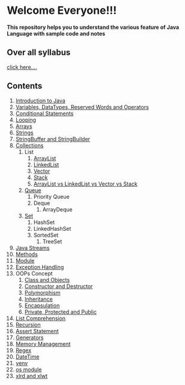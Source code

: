 # Welcome Everyone!!!


**This repository helps you to understand the various feature of Java Language with sample code and notes**

## Over all syllabus
[click here....](syllabus.md)
## Contents

1. [Introduction to Java](introduction.md)
2. [Variables, DataTypes, Reserved Words and Operators](src/variables_keywords_operators_datatypes/variables_keywords_operators_datatypes.md)
3. [Conditional Statements](src/conditional_statements/conditional_statements.md)
4. [Looping](src/looping/looping.md)
5. [Arrays](src/arrays/arrays.md)
6. [Strings](src/charactersequence/strings.md)
7. [StringBuffer and StringBuilder](src/charactersequence/stringbuffer_stringbuilder.md)
8. [Collections](src/collections/collections.md)
   1. List
      1. [ArrayList](src/collections/ArrayList.md)
      2. [LinkedList](src/collections/LinkedList.md)
      3. [Vector](src/collections/Vector.md)
      4. [Stack](src/collections/Stack.md)
      5. [ArrayList vs LinkedList vs Vector vs Stack](src/collections/arraylist_linkedlist_vector_stack.md)
   2. [Queue](src/collections/Queue.md)
      1. Priority Queue
      2. Deque
         1. ArrayDeque
   3. [Set](src/collections/Set.md)
      1. HashSet
      2. LinkedHashSet
      3. SortedSet
         1. TreeSet
9. [Java Streams](src/java_streams/streams.md)
10. [Methods](src/methods/methods.md)
12. [Module](module/module.md)
13. [Exception Handling](exception_handling/exception_handling.md)
14. OOPs Concept
    1. [Class and Objects](oops_concept_notes/classes_object.md)
    2. [Constructor and Destructor](oops_concept_notes/constructor_destructor.md)
    3. [Polymorphism](oops_concept_notes/polymorphism.md)
    4. [Inheritance](oops_concept_notes/inheritance.md)
    5. [Encapsulation](oops_concept_notes/encapsulation.md)
    6. [Private, Protected and Public](oops_concept_notes/private_protected_public.md)
15. [List Comprehension](list_comprehension/list_comprehension.md)
16. [Recursion](functions/function.md)
17. [Assert Statement](Misc/assert.md)
18. [Generators](Misc/generator.md)
19. [Memory Management](Misc/memory_management.md)
20. [Regex](Misc/regular_expression.md)
21. [DateTime](Misc/datetime.md)
22. [venv](Misc/venv.md)
23. [os module](Misc/venv.md)
24. [xlrd and xlwt]()